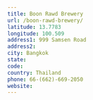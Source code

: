 ```yaml
---
title: Boon Rawd Brewery
url: /boon-rawd-brewery/
latitude: 13.7783
longitude: 100.509
address1: 999 Samsen Road
address2: 
city: Bangkok
state: 
code: 
country: Thailand
phone: 66-(662)-669-2050
website: 
---
```


